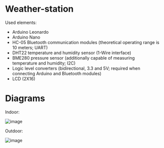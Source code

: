 # Weather-station
Used elements:
- Arduino Leonardo
- Arduino Nano
- HC-05 Bluetooth communication modules (theoretical operating range is 10 meters; UART)
- DHT22 temperature and humidity sensor (1-Wire interface)
- BME280 pressure sensor (additionally capable of measuring temperature and humidity; I2C)
- Logic level converters (bidirectional, 3.3 and 5V; required when connecting Arduino and Bluetooth modules)
- LCD (2X16)

# Diagrams
Indoor:

![image](https://github.com/kosmolub01/Weather-station/assets/72302279/7443d68b-e050-4048-a843-416a34a5e73f)

Outdoor:

![image](https://github.com/kosmolub01/Weather-station/assets/72302279/055d22a0-c02e-4ce9-8583-69fdc04efd69)
